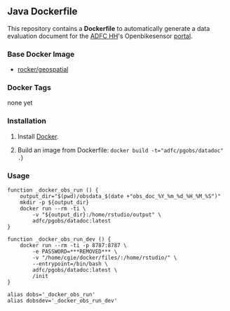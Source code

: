 ## Java Dockerfile

This repository contains a **Dockerfile** to automatically generate a data evaluation document for the [ADFC HH](https://hamburg.adfc.de/)'s Openbikesensor [portal](https://portal.openbikesensor.hamburg/).


### Base Docker Image

* [rocker/geospatial](https://rocker-project.org)


### Docker Tags

none yet


### Installation

1. Install [Docker](https://www.docker.com/).

2. Build an image from Dockerfile: `docker build -t="adfc/pgobs/datadoc" .`)


### Usage

```shell
function _docker_obs_run () {
    output_dir="$(pwd)/obsdata_$(date +"obs_doc_%Y_%m_%d_%H_%M_%S")"
    mkdir -p ${output_dir}
    docker run --rm -ti \
        -v "${output_dir}:/home/rstudio/output" \
        adfc/pgobs/datadoc:latest
}

function _docker_obs_run_dev () {
    docker run --rm -ti -p 8787:8787 \
        -e PASSWORD=***REMOVED*** \
        -v "/home/cgie/docker/files/:/home/rstudio/" \
        --entrypoint=/bin/bash \
        adfc/pgobs/datadoc:latest \
        /init
}

alias dobs='_docker_obs_run'
alias dobsdev='_docker_obs_run_dev'
```
